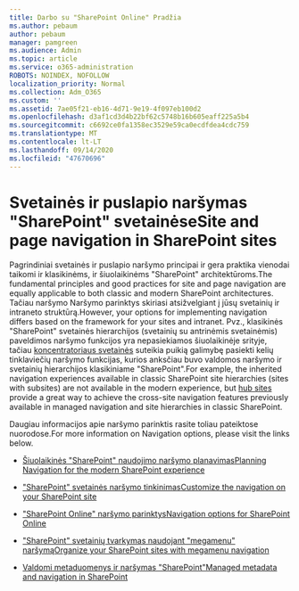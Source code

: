 ```yaml
---
title: Darbo su "SharePoint Online" Pradžia
ms.author: pebaum
author: pebaum
manager: pamgreen
ms.audience: Admin
ms.topic: article
ms.service: o365-administration
ROBOTS: NOINDEX, NOFOLLOW
localization_priority: Normal
ms.collection: Adm_O365
ms.custom: ''
ms.assetid: 7ae05f21-eb16-4d71-9e19-4f097eb100d2
ms.openlocfilehash: d3af1cd3d4b22bf62c5748b16b605eaff225a5b4
ms.sourcegitcommit: c6692ce0fa1358ec3529e59ca0ecdfdea4cdc759
ms.translationtype: MT
ms.contentlocale: lt-LT
ms.lasthandoff: 09/14/2020
ms.locfileid: "47670696"
---
```

# <a name="site-and-page-navigation-in-sharepoint-sites"></a><span data-ttu-id="9a1b2-102">Svetainės ir puslapio naršymas "SharePoint" svetainėse</span><span class="sxs-lookup"><span data-stu-id="9a1b2-102">Site and page navigation in SharePoint sites</span></span>

<span data-ttu-id="9a1b2-103">Pagrindiniai svetainės ir puslapio naršymo principai ir gera praktika vienodai taikomi ir klasikinėms, ir šiuolaikinėms "SharePoint" architektūroms.</span><span class="sxs-lookup"><span data-stu-id="9a1b2-103">The fundamental principles and good practices for site and page navigation are equally applicable to both classic and modern SharePoint architectures.</span></span> <span data-ttu-id="9a1b2-104">Tačiau naršymo Naršymo parinktys skiriasi atsižvelgiant į jūsų svetainių ir intraneto struktūrą.</span><span class="sxs-lookup"><span data-stu-id="9a1b2-104">However, your options for implementing navigation differs based on the framework for your sites and intranet.</span></span> <span data-ttu-id="9a1b2-105">Pvz., klasikinės "SharePoint" svetainės hierarchijos (svetainių su antrinėmis svetainėmis) paveldimos naršymo funkcijos yra nepasiekiamos šiuolaikinėje srityje, tačiau [koncentratoriaus svetainės](https://support.office.com/article/fe26ae84-14b7-45b6-a6d1-948b3966427f) suteikia puikią galimybę pasiekti kelių tinklaviečių naršymo funkcijas, kurios anksčiau buvo valdomos naršymo ir svetainių hierarchijos klasikiniame "SharePoint".</span><span class="sxs-lookup"><span data-stu-id="9a1b2-105">For example, the inherited navigation experiences available in classic SharePoint site hierarchies (sites with subsites) are not available in the modern experience, but [hub sites](https://support.office.com/article/fe26ae84-14b7-45b6-a6d1-948b3966427f) provide a great way to achieve the cross-site navigation features previously available in managed navigation and site hierarchies in classic SharePoint.</span></span>

 <span data-ttu-id="9a1b2-106">Daugiau informacijos apie naršymo parinktis rasite toliau pateiktose nuorodose.</span><span class="sxs-lookup"><span data-stu-id="9a1b2-106">For more information on Navigation options, please visit the links below.</span></span>

 - [<span data-ttu-id="9a1b2-107">Šiuolaikinės "SharePoint" naudojimo naršymo planavimas</span><span class="sxs-lookup"><span data-stu-id="9a1b2-107">Planning Navigation for the modern SharePoint experience</span></span>](https://docs.microsoft.com/sharepoint/plan-navigation-modern-experience)

- [<span data-ttu-id="9a1b2-108">"SharePoint" svetainės naršymo tinkinimas</span><span class="sxs-lookup"><span data-stu-id="9a1b2-108">Customize the navigation on your SharePoint site</span></span>](https://support.office.com/article/customize-the-navigation-on-your-sharepoint-site-3cd61ae7-a9ed-4e1e-bf6d-4655f0bf25ca)

- [<span data-ttu-id="9a1b2-109">"SharePoint Online" naršymo parinktys</span><span class="sxs-lookup"><span data-stu-id="9a1b2-109">Navigation options for SharePoint Online</span></span>](https://docs.microsoft.com/office365/enterprise/navigation-options-for-sharepoint-online)
 
- [<span data-ttu-id="9a1b2-110">"SharePoint" svetainių tvarkymas naudojant "megamenu" naršymą</span><span class="sxs-lookup"><span data-stu-id="9a1b2-110">Organize your SharePoint sites with megamenu navigation</span></span>](https://techcommunity.microsoft.com/t5/Microsoft-SharePoint-Blog/Organize-your-SharePoint-sites-with-megamenu-navigation-and-new/ba-p/328068)

- [<span data-ttu-id="9a1b2-111">Valdomi metaduomenys ir naršymas "SharePoint"</span><span class="sxs-lookup"><span data-stu-id="9a1b2-111">Managed metadata and navigation in SharePoint</span></span>](https://docs.microsoft.com/sharepoint/dev/general-development/managed-metadata-and-navigation-in-sharepoint)



